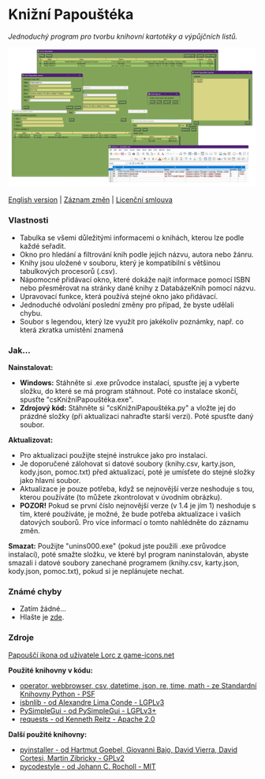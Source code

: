 # Knižní Papouštéka

*Jednoduchý program pro tvorbu knihovní kartotéky a výpůjčních listů.*

![Obrázek programu](APPcs.png)

[English version](https://github.com/FTEdianiaK/library-parrotex/blob/main/README.md) | [Záznam změn](https://github.com/FTEdianiaK/library-parrotex/blob/main/CHANGELOGcs.md) | [Licenční smlouva](https://github.com/FTEdianiaK/library-parrotex/blob/main/LICENSE)

### Vlastnosti
- Tabulka se všemi důležitými informacemi o knihách, kterou lze podle každé seřadit.
- Okno pro hledání a filtrování knih podle jejich názvu, autora nebo žánru.
- Knihy jsou uložené v souboru, který je kompatibilní s většinou tabulkových procesorů (.csv).
- Nápomocné přidávací okno, které dokáže najít informace pomocí ISBN nebo přesměrovat na stránky dané knihy z DatabázeKnih pomocí názvu.
- Upravovací funkce, která používá stejné okno jako přidávací.
- Jednoduché odvolání poslední změny pro případ, že byste udělali chybu.
- Soubor s legendou, který lze využít pro jakékoliv poznámky, např. co která zkratka umístění znamená

### Jak...
**Nainstalovat:**
- **Windows:** Stáhněte si .exe průvodce instalací, spusťte jej a vyberte složku, do které se má program stáhnout. Poté co instalace skončí, spusťte "csKnižníPapouštéka.exe".
- **Zdrojový kód:** Stáhněte si "csKnižníPapouštéka.py" a vložte jej do prázdné složky (při aktualizaci nahraďte starší verzi). Poté spusťte daný soubor.

**Aktualizovat:**
- Pro aktualizaci použijte stejné instrukce jako pro instalaci.
- Je doporučené zálohovat si datové soubory (knihy.csv, karty.json, kody.json, pomoc.txt) před aktualizací, poté je umísťete do stejné složky jako hlavní soubor.
- Aktualizace je pouze potřeba, když se nejnovější verze neshoduje s tou, kterou používáte (to můžete zkontrolovat v úvodním obrázku).
- **POZOR!** Pokud se první číslo nejnovější verze (v 1.4 je jím 1) neshoduje s tím, které používáte, je možné, že bude potřeba aktualizace i vašich datových souborů. Pro více informací o tomto nahlédněte do záznamu změn.

**Smazat:** Použijte "unins000.exe" (pokud jste použili .exe průvodce instalací), poté smažte složku, ve které byl program naninstalován, abyste smazali i datové soubory zanechané programem (knihy.csv, karty.json, kody.json, pomoc.txt), pokud si je neplánujete nechat.

### Známé chyby
- Zatím žádné...
- Hlašte je [zde](https://github.com/FTEdianiaK/library-parrotex/issues).

### Zdroje
[Papouščí ikona od uživatele Lorc z game-icons.net](https://game-icons.net/1x1/lorc/parrot-head.html)

**Použité knihovny v kódu:**
- [operator, webbrowser, csv, datetime, json, re, time, math - ze Standardní Knihovny Python - PSF](https://docs.python.org/3/library/index.html)
- [isbnlib - od Alexandre Lima Conde - LGPLv3](https://pypi.org/project/isbnlib/)
- [PySimpleGui - od PySimpleGui - LGPLv3+](https://pypi.org/project/PySimpleGUI/)
- [requests - od Kenneth Reitz - Apache 2.0](https://pypi.org/project/requests/)

**Další použité knihovny:**
- [pyinstaller - od Hartmut Goebel, Giovanni Bajo, David Vierra, David Cortesi, Martin Zibricky - GPLv2](https://pypi.org/project/pyinstaller/)
- [pycodestyle - od Johann C. Rocholl - MIT](https://pypi.org/project/pycodestyle/)
